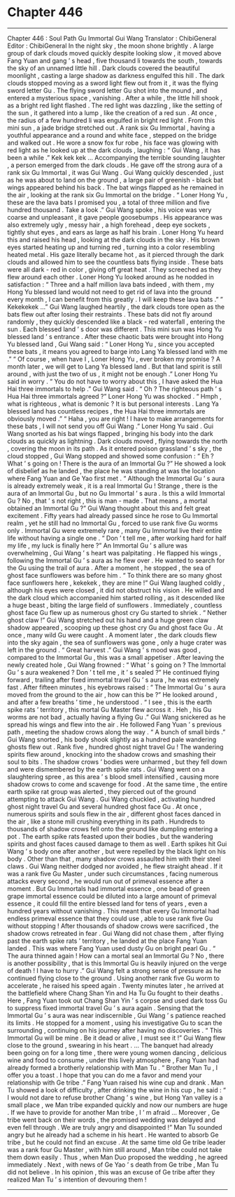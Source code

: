 
# Chapter 446


---

Chapter 446 : Soul Path Gu Immortal Gui Wang
Translator : ChibiGeneral Editor : ChibiGeneral
In the night sky , the moon shone brightly .
A large group of dark clouds moved quickly despite looking slow , it moved above Fang Yuan and gang ’ s head , five thousand li towards the south , towards the sky of an unnamed little hill .
Dark clouds covered the beautiful moonlight , casting a large shadow as darkness engulfed this hill .
The dark clouds stopped moving as a sword light flew out from it , it was the flying sword letter Gu .
The flying sword letter Gu shot into the mound , and entered a mysterious space , vanishing .
After a while , the little hill shook , as a bright red light flashed .
The red light was dazzling , like the setting of the sun , it gathered into a lump , like the creation of a red sun .
At once , the radius of a few hundred li was engulfed in bright red light .
From this mini sun , a jade bridge stretched out .
A rank six Gu Immortal , having a youthful appearance and a round and white face , stepped on the bridge and walked out .
He wore a snow fox fur robe , his face was glowing with red light as he looked up at the dark clouds , laughing : “ Gui Wang , it has been a while .”
Kek kek kek …
Accompanying the terrible sounding laughter , a person emerged from the dark clouds .
He gave off the strong aura of a rank six Gu Immortal , it was Gui Wang .
Gui Wang quickly descended , just as he was about to land on the ground , a large pair of greenish - black bat wings appeared behind his back .
The bat wings flapped as he remained in the air , looking at the rank six Gu Immortal on the bridge .
“ Loner Hong Yu , these are the lava bats I promised you , a total of three million and five hundred thousand . Take a look .” Gui Wang spoke , his voice was very coarse and unpleasant , it gave people goosebumps .
His appearance was also extremely ugly , messy hair , a high forehead , deep eye sockets , tightly shut eyes , and ears as large as half his brain .
Loner Hong Yu heard this and raised his head , looking at the dark clouds in the sky .
His brown eyes started heating up and turning red , turning into a color resembling heated metal .
His gaze literally became hot , as it pierced through the dark clouds and allowed him to see the countless bats flying inside .
These bats were all dark - red in color , giving off great heat . They screeched as they flew around each other .
Loner Hong Yu looked around as he nodded in satisfaction : “ Three and a half million lava bats indeed , with them , my Hong Yu blessed land would not need to get rid of lava into the ground every month , I can benefit from this greatly . I will keep these lava bats .”
” Kekekekek …” Gui Wang laughed heartily , the dark clouds tore open as the bats flew out after losing their restraints .
These bats did not fly around randomly , they quickly descended like a black - red waterfall , entering the sun .
Each blessed land ’ s door was different .
This mini sun was Hong Yu blessed land ’ s entrance .
After these chaotic bats were brought into Hong Yu blessed land , Gui Wang said : “ Loner Hong Yu , since you accepted these bats , it means you agreed to barge into Lang Ya blessed land with me .”
“ Of course , when have I , Loner Hong Yu , ever broken my promise ? A month later , we will get to Lang Ya blessed land . But that land spirit is still around , with just the two of us , it might not be enough .” Loner Hong Yu said in worry .
“ You do not have to worry about this , I have asked the Hua Hai three immortals to help .” Gui Wang said .
“ Oh ? The righteous path ’ s Hua Hai three immortals agreed ?” Loner Hong Yu was shocked .
“ Hmph , what is righteous , what is demonic ? It is but personal interests . Lang Ya blessed land has countless recipes , the Hua Hai three immortals are obviously moved .”
“ Haha , you are right ! I have to make arrangements for these bats , I will not send you off Gui Wang .” Loner Hong Yu said .
Gui Wang snorted as his bat wings flapped , bringing his body into the dark clouds as quickly as lightning .
Dark clouds moved , flying towards the north , covering the moon in its path .
As it entered poison grassland ’ s sky , the cloud stopped , Gui Wang stopped and showed some confusion : “ Eh ? What ’ s going on ! There is the aura of an Immortal Gu ?”
He showed a look of disbelief as he landed , the place he was standing at was the location where Fang Yuan and Ge Yao first met .
“ Although the Immortal Gu ’ s aura is already extremely weak , it is a real Immortal Gu ! Strange , there is the aura of an Immortal Gu , but no Gu Immortal ’ s aura . Is this a wild Immortal Gu ? No , that ’ s not right , this is man - made . That means , a mortal obtained an Immortal Gu ?”
Gui Wang thought about this and felt great excitement .
Fifty years had already passed since he rose to Gu Immortal realm , yet he still had no Immortal Gu , forced to use rank five Gu worms only .
Immortal Gu were extremely rare , many Gu Immortal live their entire life without having a single one .
“ Don ’ t tell me , after working hard for half my life , my luck is finally here ?” An Immortal Gu ’ s allure was overwhelming , Gui Wang ’ s heart was palpitating .
He flapped his wings , following the Immortal Gu ’ s aura as he flew over .
He wanted to search for the Gu using the trail of aura .
After a moment , he stopped , the sea of ghost face sunflowers was before him .
“ To think there are so many ghost face sunflowers here , kekekek , they are mine !” Gui Wang laughed coldly , although his eyes were closed , it did not obstruct his vision .
He willed and the dark cloud which accompanied him started rolling , as it descended like a huge beast , biting the large field of sunflowers .
Immediately , countless ghost face Gu flew up as numerous ghost cry Gu started to shriek .
“ Nether ghost claw !” Gui Wang stretched out his hand and a huge green claw shadow appeared , scooping up these ghost cry Gu and ghost face Gu .
At once , many wild Gu were caught .
A moment later , the dark clouds flew into the sky again , the sea of sunflowers was gone , only a huge crater was left in the ground .
“ Great harvest .” Gui Wang ’ s mood was good , compared to the Immortal Gu , this was a small appetiser .
After leaving the newly created hole , Gui Wang frowned : “ What ’ s going on ? The Immortal Gu ’ s aura weakened ? Don ’ t tell me , it ’ s sealed ?”
He continued flying forward , trailing after fixed immortal travel Gu ’ s aura , he was extremely fast .
After fifteen minutes , his eyebrows raised : “ The Immortal Gu ’ s aura moved from the ground to the air , how can this be ?”
He looked around , and after a few breaths ’ time , he understood .
“ I see , this is the earth spike rats ’ territory , this mortal Gu Master flew across it . Heh , his Gu worms are not bad , actually having a flying Gu .”
Gui Wang snickered as he spread his wings and flew into the air .
He followed Fang Yuan ’ s previous path , meeting the shadow crows along the way .
“ A bunch of small birds .” Gui Wang snorted , his body shook slightly as a hundred pale wandering ghosts flew out .
Rank five , hundred ghost night travel Gu !
The wandering spirits flew around , knocking into the shadow crows and smashing their soul to bits . The shadow crows ’ bodies were unharmed , but they fell down and were dismembered by the earth spike rats .
Gui Wang went on a slaughtering spree , as this area ’ s blood smell intensified , causing more shadow crows to come and scavenge for food . At the same time , the entire earth spike rat group was alerted , they pierced out of the ground attempting to attack Gui Wang .
Gui Wang chuckled , activating hundred ghost night travel Gu and several hundred ghost face Gu .
At once , numerous spirits and souls flew in the air , different ghost faces danced in the air , like a stone mill crushing everything in its path .
Hundreds to thousands of shadow crows fell onto the ground like dumpling entering a pot . The earth spike rats feasted upon their bodies , but the wandering spirits and ghost faces caused damage to them as well .
Earth spikes hit Gui Wang ’ s body one after another , but were repelled by the black light on his body . Other than that , many shadow crows assaulted him with their steel claws .
Gui Wang neither dodged nor avoided , he flew straight ahead .
If it was a rank five Gu Master , under such circumstances , facing numerous attacks every second , he would run out of primeval essence after a moment .
But Gu Immortals had immortal essence , one bead of green grape immortal essence could be diluted into a large amount of primeval essence , it could fill the entire blessed land for tens of years , even a hundred years without vanishing .
This meant that every Gu Immortal had endless primeval essence that they could use , able to use rank five Gu without stopping !
After thousands of shadow crows were sacrificed , the shadow crows retreated in fear .
Gui Wang did not chase them , after flying past the earth spike rats ’ territory , he landed at the place Fang Yuan landed .
This was where Fang Yuan used dusty Gu on bright pearl Gu .
“ The aura thinned again ! How can a mortal seal an Immortal Gu ? No , there is another possibility , that is this Immortal Gu is heavily injured on the verge of death ! I have to hurry .” Gui Wang felt a strong sense of pressure as he continued flying close to the ground .
Using another rank five Gu worm to accelerate , he raised his speed again .
Twenty minutes later , he arrived at the battlefield where Chang Shan Yin and Ha Tu Gu fought to their deaths .
Here , Fang Yuan took out Chang Shan Yin ’ s corpse and used dark toss Gu to suppress fixed immortal travel Gu ’ s aura again .
Sensing that the Immortal Gu ’ s aura was near indiscernible , Gui Wang ’ s patience reached its limits . He stopped for a moment , using his investigative Gu to scan the surrounding , continuing on his journey after having no discoveries .
“ This Immortal Gu will be mine . Be it dead or alive , I must see it !” Gui Wang flew close to the ground , swearing in his heart .
…
The banquet had already been going on for a long time , there were young women dancing , delicious wine and food to consume , under this lively atmosphere , Fang Yuan had already formed a brotherly relationship with Man Tu .
“ Brother Man Tu , I offer you a toast . I hope that you can do me a favor and mend your relationship with Ge tribe .” Fang Yuan raised his wine cup and drank .
Man Tu showed a look of difficulty , after drinking the wine in his cup , he said : “ I would not dare to refuse brother Chang ’ s wine , but Hong Yan valley is a small place , we Man tribe expanded quickly and now our numbers are huge . If we have to provide for another Man tribe , I ’ m afraid … Moreover , Ge tribe went back on their words , the promised wedding was delayed and even fell through . We are truly angry and disappointed !”
Man Tu sounded angry but he already had a scheme in his heart .
He wanted to absorb Ge tribe , but he could not find an excuse . At the same time old Ge tribe leader was a rank four Gu Master , with him still around , Man tribe could not take them down easily .
Thus , when Man Duo proposed the wedding , he agreed immediately .
Next , with news of Ge Yao ’ s death from Ge tribe , Man Tu did not believe . In his opinion , this was an excuse of Ge tribe after they realized Man Tu ’ s intention of devouring them !

---

